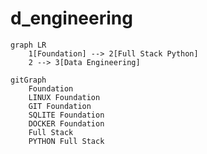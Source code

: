 # d_engineering


```mermaid
graph LR
    1[Foundation] --> 2[Full Stack Python]
    2 --> 3[Data Engineering]
```

```mermaid
gitGraph
    Foundation
    LINUX Foundation
    GIT Foundation
    SQLITE Foundation
    DOCKER Foundation
    Full Stack
    PYTHON Full Stack
```
